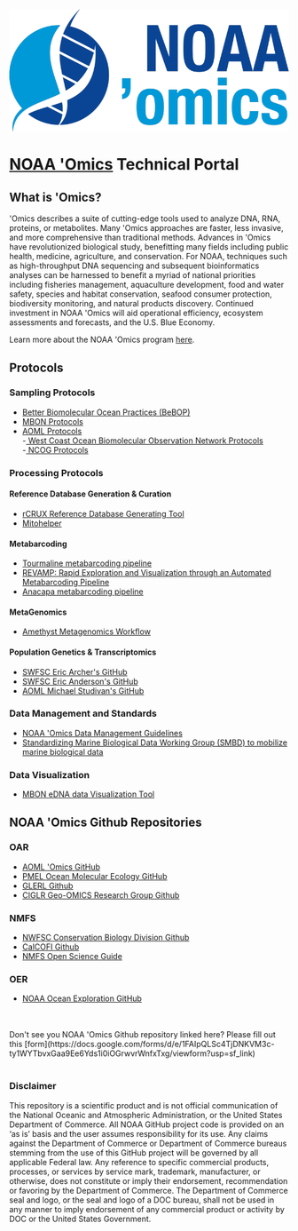 
![NOAA 'PMEL Ocean Molecular Ecology Group'Omics](noaa-omics-lrt-800.png)

# [NOAA 'Omics](https://oceanexplorer.noaa.gov/technology/omics/noaa-omics.html) Technical Portal <br>

## What is 'Omics?
'Omics describes a suite of cutting-edge tools used to analyze DNA, RNA, proteins, or metabolites. Many 'Omics approaches are faster, less invasive, and more comprehensive than traditional methods. Advances in 'Omics have revolutionized biological study, benefitting many fields including public health, medicine, agriculture, and conservation. For NOAA, techniques such as high-throughput DNA sequencing and subsequent bioinformatics analyses can be harnessed to benefit a myriad of national priorities including fisheries management, aquaculture development, food and water safety, species and habitat conservation, seafood consumer protection, biodiversity monitoring, and natural products discovery. Continued investment in NOAA 'Omics will aid operational efficiency, ecosystem assessments and forecasts, and the U.S. Blue Economy. <br>

Learn more about the NOAA 'Omics program [here](https://oceanexplorer.noaa.gov/technology/omics/noaa-omics.html). <br>

## Protocols

### Sampling Protocols
- [Better Biomolecular Ocean Practices (BeBOP)](https://github.com/BeBOP-OBON)  <br>
- [MBON Protocols](https://mbari-bog.github.io/MBON-Protocols/)  <br>
- [AOML Protocols](https://github.com/aomlomics/protocols)  <br>
-[ West Coast Ocean Biomolecular Observation Network Protocols](https://docs.google.com/spreadsheets/d/1rDubDv8d1tieoLY2NQZedbSR4-8lsIoafH266XKmtTo/edit#gid=1024107459)  <br>
-[ NCOG Protocols](https://calcofi.org/data/marine-ecosystem-data/e-dna/)  <br>

### Processing Protocols
#### Reference Database Generation & Curation
- [rCRUX Reference Database Generating Tool](https://github.com/CalCOFI/rCRUX) <br>
- [Mitohelper](https://github.com/aomlomics/mitohelper)<br>
#### Metabarcoding
- [Tourmaline metabarcoding pipeline](https://github.com/aomlomics/tourmaline) <br>
- [REVAMP: Rapid Exploration and Visualization through an Automated Metabarcoding Pipeline](https://github.com/McAllister-NOAA/REVAMP) <br>
- [Anacapa metabarcoding pipeline](https://github.com/limey-bean/Anacapa) <br>
#### MetaGenomics  
- [Amethyst Metagenomics Workflow](https://github.com/aomlomics/amethyst)  <br>
#### Population Genetics & Transcriptomics
- [SWFSC Eric Archer's GitHub](https://github.com/EricArcher) <br>
- [SWFSC Eric Anderson's GitHub](https://github.com/eriqande?tab=repositories) <br>
- [AOML Michael Studivan's GitHub](https://github.com/mstudiva?tab=repositories) <br>
### Data Management and Standards
- [NOAA 'Omics Data Management Guidelines](https://github.com/aomlomics/omics-data-management) <br>
- [Standardizing Marine Biological Data Working Group (SMBD) to mobilize marine biological data](https://github.com/ioos/bio_data_guide) <br>
### Data Visualization
- [MBON eDNA data Visualization Tool](https://github.com/marinebon/edna-vis)

## NOAA 'Omics Github Repositories

### OAR
- [AOML 'Omics GitHub](https://github.com/aomlomics/) <br>
- [PMEL Ocean Molecular Ecology GitHub](https://github.com/NOAA-PMEL/Ocean-Molecular-Ecology) <br>
- [GLERL Github](https://github.com/NOAA-GLERL) <br>
- [CIGLR Geo-OMICS Research Group Github](https://github.com/Geo-omics) <br>

### NMFS
- [NWFSC Conservation Biology Division Github](https://github.com/nwfsc-cb)<br>
- [CalCOFI Github](https://github.com/CalCOFI/) <br>
- [NMFS Open Science Guide](https://nmfs-opensci.github.io/GitHub-Guide/) <br>

### OER
- [NOAA Ocean Exploration GitHub](https://github.com/orgs/NOAA-OceanExploration/) <br>

<br>
<br>
Don't see you NOAA 'Omics Github repository linked here? Please fill out this [form](https://docs.google.com/forms/d/e/1FAIpQLSc4TjDNKVM3c-ty1WYTbvxGaa9Ee6Yds1i0iOGrwvrWnfxTxg/viewform?usp=sf_link)

 <br>
 <br>

### Disclaimer
This repository is a scientific product and is not official communication of the National Oceanic and
Atmospheric Administration, or the United States Department of Commerce. All NOAA GitHub project
code is provided on an ‘as is’ basis and the user assumes responsibility for its use. Any claims against the
Department of Commerce or Department of Commerce bureaus stemming from the use of this GitHub
project will be governed by all applicable Federal law. Any reference to specific commercial products,
processes, or services by service mark, trademark, manufacturer, or otherwise, does not constitute or
imply their endorsement, recommendation or favoring by the Department of Commerce. The Department
of Commerce seal and logo, or the seal and logo of a DOC bureau, shall not be used in any manner to
imply endorsement of any commercial product or activity by DOC or the United States Government.
